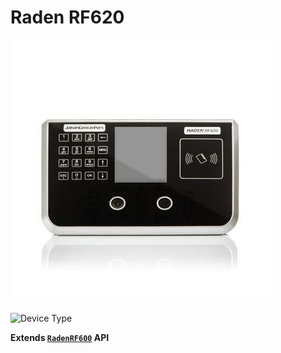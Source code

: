 # Raden RF620

![Raden RF620](picture.jpg)

![Device Type](https://img.shields.io/badge/Device%20Type-RadenRF620-blue.svg)

**Extends [`RadenRF600`](../raden-rf600/README.md) API**

[string]: https://developer.mozilla.org/en-US/docs/Web/JavaScript/Reference/Global_Objects/String
[boolean]: https://developer.mozilla.org/en-US/docs/Web/JavaScript/Reference/Global_Objects/Boolean
[number]: https://developer.mozilla.org/en-US/docs/Web/JavaScript/Reference/Global_Objects/Number
[object]: https://developer.mozilla.org/en-US/docs/Web/JavaScript/Reference/Global_Objects/Object
